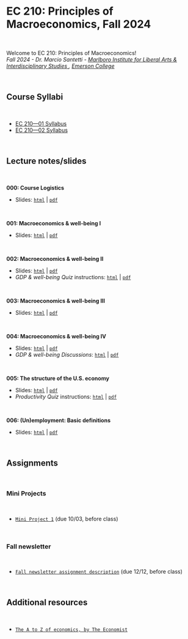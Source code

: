 # EC 210: Principles of Macroeconomics, Fall 2024

<br>

Welcome to EC 210: Principles of Macroeconomics!<br>
*Fall 2024 - Dr. Marcio Santetti - [Marlboro Institute for Liberal Arts & Interdisciplinary Studies ](https://emerson.edu/academics/schools-labs-and-centers/marlboro-institute), [Emerson College](https://www.emerson.edu/)*

<br>

## Course Syllabi

<br>

  - [EC 210&mdash;01 Syllabus](https://raw.githack.com/marciosantetti/ec210-fall24/main/syllabus/ec210-01-syllabus-fall24.pdf)
  - [EC 210&mdash;02 Syllabus](https://raw.githack.com/marciosantetti/ec210-fall24/main/syllabus/ec210-02-syllabus-fall24.pdf)

<br>


## Lecture notes/slides


<br>

**000: Course Logistics**

  - Slides: [`html`](https://raw.githack.com/marciosantetti/ec210-fall24/main/lectures/000-logistics/000-logistics.html) | [`pdf`](https://raw.githack.com/marciosantetti/ec210-fall24/main/lectures/000-logistics/000-logistics.pdf)

<br>

**001: Macroeconomics & well-being I**

  - Slides: [`html`](https://raw.githack.com/marciosantetti/ec210-fall24/main/lectures/001-big-picture/001-big-picture.html) | [`pdf`](https://raw.githack.com/marciosantetti/ec210-fall24/main/lectures/001-big-picture/001-big-picture.pdf)

<br>

**002: Macroeconomics & well-being II**

  - Slides: [`html`](https://raw.githack.com/marciosantetti/ec210-fall24/main/lectures/001-big-picture/001-big-picture-2.html) | [`pdf`](https://raw.githack.com/marciosantetti/ec210-fall24/main/lectures/001-big-picture/001-big-picture-2.pdf)
  - *GDP & well-being Quiz* instructions: [`html`](https://raw.githack.com/marciosantetti/ec210-fall24/main/lectures/001-big-picture/quiz-reading-1.html) | [`pdf`](https://raw.githack.com/marciosantetti/ec210-fall24/main/lectures/001-big-picture/quiz-reading-1.pdf)

<br>

**003: Macroeconomics & well-being III**

  - Slides: [`html`](https://raw.githack.com/marciosantetti/ec210-fall24/main/lectures/001-big-picture/001-big-picture-3.html) | [`pdf`](https://raw.githack.com/marciosantetti/ec210-fall24/main/lectures/001-big-picture/001-big-picture-3.pdf)

<br>

**004: Macroeconomics & well-being IV**

  - Slides: [`html`](https://raw.githack.com/marciosantetti/ec210-fall24/main/lectures/001-big-picture/001-big-picture-4.html) | [`pdf`](https://raw.githack.com/marciosantetti/ec210-fall24/main/lectures/001-big-picture/001-big-picture-4.pdf)
  - *GDP & well-being Discussions*: [`html`](https://raw.githack.com/marciosantetti/ec210-fall24/refs/heads/main/lectures/001-big-picture/well-being-discussions.html) | [`pdf`](https://raw.githack.com/marciosantetti/ec210-fall24/refs/heads/main/lectures/001-big-picture/macro-well-being-discussions.pdf
)


<br>

**005: The structure of the U.S. economy**

  - Slides: [`html`](https://raw.githack.com/marciosantetti/ec210-fall24/main/lectures/002-us-economy/002-us-economy.html) | [`pdf`](https://raw.githack.com/marciosantetti/ec210-fall24/main/lectures/002-us-economy/002-us-economy.pdf)
  - *Productivity Quiz* instructions: [`html`](https://raw.githack.com/marciosantetti/ec210-fall24/main/lectures/002-us-economy/quiz-reading-2.html) | [`pdf`](https://raw.githack.com/marciosantetti/ec210-fall24/main/lectures/002-us-economy/quiz-reading-2.pdf)

<br>

**006: (Un)employment: Basic definitions**

  - Slides: [`html`](https://rawcdn.githack.com/marciosantetti/ec210-fall24/refs/heads/main/lectures/003-unemployment/003-unemp-1.html) | [`pdf`](https://rawcdn.githack.com/marciosantetti/ec210-fall24/refs/heads/main/lectures/003-unemployment/003-unemp-1.pdf)

<br>

## Assignments

<br>

### Mini Projects

<br>

  - [`Mini Project 1`](https://raw.githack.com/marciosantetti/ec210-fall24/main/mini-projects/mp1-fall24.pdf) (due 10/03, before class)


<br>

### Fall newsletter

<br>

  - [`Fall newsletter assignment description`](https://raw.githack.com/marciosantetti/ec210-fall24/main/fall-newsletter/fall-newsletter-24.pdf) (due 12/12, before class)

<br>

## Additional resources

<br>

- [`The A to Z of economics, by The Economist`](https://www.economist.com/economics-a-to-z)

<br>
